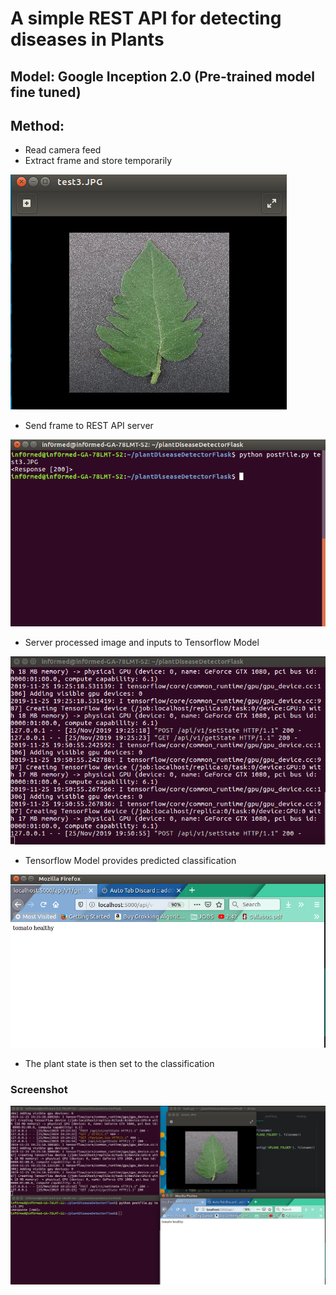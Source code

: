 # A simple REST API for detecting diseases in Plants

## Model: Google Inception 2.0 (Pre-trained model fine tuned)

## Method: 

- Read camera feed
- Extract frame and store temporarily

![Step 2](step2.png)
- Send frame to REST API server

![Step 3](step3.png)
- Server processed image and inputs to Tensorflow Model

![Step 4](step4.png)
- Tensorflow Model provides predicted classification

![Step 5](step5.png)
- The plant state is then set to the classification

### Screenshot

![Output](output.png)
